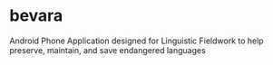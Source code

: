 bevara
======

Android Phone Application designed for Linguistic Fieldwork to help preserve, maintain, and save endangered languages